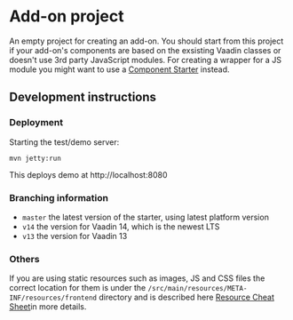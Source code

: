 # Add-on project

An empty project for creating an add-on. You should start from this project if your add-on's components are based on the exsisting Vaadin classes or doesn't use 3rd party JavaScript modules. For creating a wrapper for a JS module you might want to use a [Component Starter](https://github.com/vaadin/component-starter-flow) instead.

## Development instructions

### Deployment

Starting the test/demo server:
```
mvn jetty:run
```

This deploys demo at http://localhost:8080

### Branching information

* `master` the latest version of the starter, using latest platform version
* `v14` the version for Vaadin 14, which is the newest LTS  
* `v13` the version for Vaadin 13

### Others

If you are using static resources such as images, JS and CSS files the correct location for them is under the `/src/main/resources/META-INF/resources/frontend` directory and is described here [Resource Cheat Sheet](https://vaadin.com/docs/v14/flow/importing-dependencies/tutorial-ways-of-importing.html#resource-cheat-sheet)in more details.
